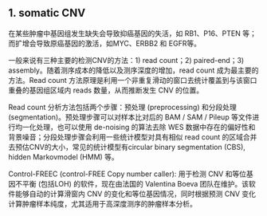 ## 1. somatic CNV

在某些肿瘤中基因组发生缺失会导致抑癌基因的失活，如 RB1、P16、PTEN 等；而扩增会导致原癌基因的激活，如MYC、ERBB2 和 EGFR等。

一般来说有三种主要的检测CNV的方法：1) read count；2) paired-end；3) assembly。随着测序成本的降低以及测序深度的增加，read count 成为最主要的方法。Read count 方法原理是利用一个非重复滑动的窗口去统计覆盖到与该窗口重叠的基因组区域内 reads 数量，从而推断发生 CNV 的位置。

Read count 分析方法包括两个步骤：预处理 (preprocessing) 和分段处理 (segmentation)。预处理步骤可以对样本比对后的 BAM / SAM / Pileup 等文件进行均一化处理，也可以使用 de-noising 的算法去除 WES 数据中存在的偏好性和背景噪音；分段处理步骤会利用一些统计模型对具有相似 read count 的区域合并去预估CNV的大小，常见的统计模型有circular binary segmentation (CBS), hidden Markovmodel (HMM)  等。

Control-FREEC (control-FREE Copy number caller):
用于检测 CNV 和等位基因不平衡 (包括LOH) 的软件，现在由法国的 Valentina Boeva 团队在维护。该软件能够自动的计算滑窗内 CNV 的变化和等位基因情况，同时根据预测 CNV 变化计算肿瘤样本纯度，尤其适用于高深度测序的肿瘤样本分析。